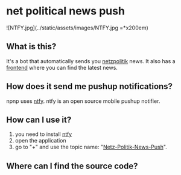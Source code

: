 # net political news push

![NTFY.jpg](../static/assets/images/NTFY.jpg =*x200em)

## What is this?

It's a bot that automatically sends you [netzpolitik](https://netzpolitik.org/) news.
It also has a [frontend](https://news.frieda-univers.me) where you can find the latest news.

## How does it send me pushup notifications?

npnp uses [ntfy](https://ntfy.sh). ntfy is an open source mobile pushup notifier.

## How can I use it?

1. you need to install [ntfy](https://ntfy.sh)
2. open the application
3. go to "+" and use the topic name: "[Netz-Politik-News-Push](https://ntfy.sh/Netz-Politik-News-Push)".

## Where can I find the source code?
